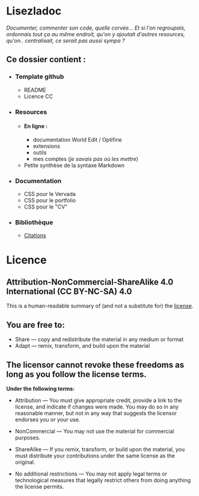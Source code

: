 # Lisezladoc

*Documenter, commenter son code, quelle corvée... Et si l'on regroupais, ordonnais tout ça au même endroit, qu'on y ajoutait d'autres resources, qu'on.. centralisait, ce serait pas aussi sympa ?*

## Ce dossier contient :

- ### Template github
    - README
    - Licence CC  
      
- ### Resources
    - #### En ligne :
        - documentation World Edit / Optifine
        - extensions
        - outils
        - mes comptes (*je savais pas où les mettre*)
    - Petite synthèse de la syntaxe Markdown

- ### Documentation
    - CSS pour le Vervada
    - CSS pour le portfolio
    - CSS pour le "CV"

- ### Bibliothèque
    - [Citations](./Biblioth%C3%A8que/Citations.md "Ouvre le fichier citations")

# Licence

## Attribution-NonCommercial-ShareAlike 4.0 International (CC BY-NC-SA) 4.0
This is a human-readable summary of (and not a substitute for) the [license](./LICENCE).

## You are free to:
- Share — copy and redistribute the material in any medium or format
- Adapt — remix, transform, and build upon the material

## The licensor cannot revoke these freedoms as long as you follow the license terms.
**Under the following terms:**
- Attribution — You must give appropriate credit, provide a link to the license, and indicate if changes were made. You may do so in any reasonable manner, but not in any way that suggests the licensor endorses you or your use.

- NonCommercial — You may not use the material for commercial purposes.

- ShareAlike — If you remix, transform, or build upon the material, you must distribute your contributions under the same license as the original.

- No additional restrictions — You may not apply legal terms or technological measures that legally restrict others from doing anything the license permits.


